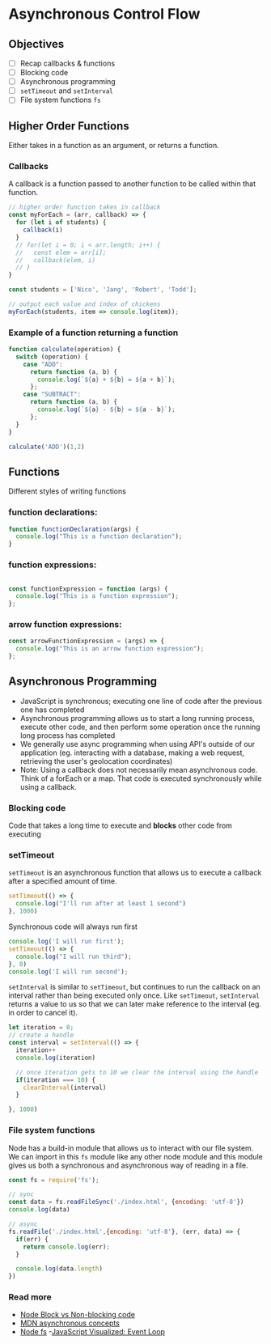 # Asynchronous Control Flow

## Objectives
- [ ] Recap callbacks & functions
- [ ] Blocking code
- [ ] Asynchronous programming
- [ ] `setTimeout` and `setInterval`
- [ ] File system functions `fs`

## Higher Order Functions

Either takes in a function as an argument, or returns a function.

### Callbacks
A callback is a function passed to another function to be called within that function.


```js
// higher order function takes in callback
const myForEach = (arr, callback) => {
  for (let i of students) {
    callback(i)
  }
  // for(let i = 0; i < arr.length; i++) {
  //   const elem = arr[i];
  //   callback(elem, i)
  // }
}

const students = ['Nico', 'Jang', 'Robert', 'Todd'];

// output each value and index of chickens
myForEach(students, item => console.log(item));

```
### Example of a function returning a function

```js
function calculate(operation) {
  switch (operation) {
    case "ADD":
      return function (a, b) {
        console.log(`${a} + ${b} = ${a + b}`);
      };
    case "SUBTRACT":
      return function (a, b) {
        console.log(`${a} - ${b} = ${a - b}`);
      };
  }
}

calculate('ADD')(1,2)
```

## Functions

Different styles of writing functions
### function declarations:

```javascript
function functionDeclaration(args) {
  console.log("This is a function declaration");
}
```

### function expressions:

```javascript

const functionExpression = function (args) {
  console.log("This is a function expression");
};
```

### arrow function expressions:

```javascript
const arrowFunctionExpression = (args) => {
  console.log("This is an arrow function expression");
};
```

## Asynchronous Programming

- JavaScript is synchronous; executing one line of code after the previous one has completed
- Asynchronous programming allows us to start a long running process, execute other code, and then perform some operation once the running long process has completed
- We generally use async programming when using API's outside of our application (eg. interacting with a database, making a web request, retrieving the user's geolocation coordinates)
- Note: Using a callback does not necessarily mean asynchronous code. Think of a forEach or a map. That code is executed synchronously while using a callback.


### Blocking code
Code that takes a long time to execute and **blocks** other code from executing

### setTimeout
`setTimeout` is an asynchronous function that allows us to execute a callback after a specified amount of time.

```js
setTimeout(() => {
  console.log("I'll run after at least 1 second")
}, 1000)
```

Synchronous code will always run first

```js
console.log('I will run first');
setTimeout(() => {
  console.log("I will run third");
}, 0)
console.log('I will run second');

```

`setInterval` is similar to `setTimeout`, but continues to run the callback on an interval rather than being executed only once. Like `setTimeout`, `setInterval` returns a value to us so that we can later make reference to the interval (eg. in order to cancel it).

```js
let iteration = 0;
// create a handle
const interval = setInterval(() => {
  iteration++
  console.log(iteration)

  // once iteration gets to 10 we clear the interval using the handle
  if(iteration === 10) {
    clearInterval(interval)
  }

}, 1000)
```

### File system functions

Node has a build-in module that allows us to interact with our file system. We can import in this `fs` module like any other node module and this module gives us both a synchronous and asynchronous way of reading in a file.

```js
const fs = require('fs');

// sync
const data = fs.readFileSync('./index.html', {encoding: 'utf-8'})
console.log(data)

// async
fs.readFile('./index.html',{encoding: 'utf-8'}, (err, data) => {
  if(err) {
    return console.log(err);
  }

  console.log(data.length)
})
```

### Read more
- [Node Block vs Non-blocking code](https://nodejs.org/en/docs/guides/blocking-vs-non-blocking/)
- [MDN asynchronous concepts](https://developer.mozilla.org/en-US/docs/Learn/JavaScript/Asynchronous/Concepts)
- [Node fs](https://nodejs.org/api/fs.html)
-[JavaScript Visualized: Event Loop](https://dev.to/lydiahallie/javascript-visualized-event-loop-3dif)
